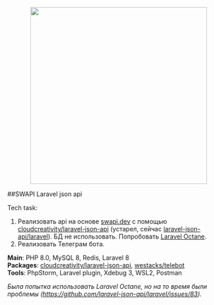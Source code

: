 <p align="center"><a href="https://laravel.com" target="_blank"><img src="https://raw.githubusercontent.com/laravel/art/master/logo-lockup/5%20SVG/2%20CMYK/1%20Full%20Color/laravel-logolockup-cmyk-red.svg" width="400"></a></p>

##SWAPI Laravel json api

Tech task:
  1. Реализовать api на основе [swapi.dev](https://swapi.dev) с помощью
    [cloudcreativity/laravel-json-api](https://github.com/cloudcreativity/laravel-json-api)
    (устарел, сейчас [laravel-json-api/laravel](https://github.com/laravel-json-api/laravel)).
    БД не использовать. Попробовать [Laravel Octane](https://laravel.com/docs/8.x/octane).
  2. Реализовать Телеграм бота.

**Main**: PHP 8.0, MySQL 8, Redis, Laravel 8  
**Packages**: [cloudcreativity/laravel-json-api](https://github.com/cloudcreativity/laravel-json-api),
  [westacks/telebot](https://github.com/westacks/telebot)  
**Tools**: PhpStorm, Laravel plugin, Xdebug 3, WSL2, Postman

*Была попытка использовать Laravel Octane, но на то время были проблемы (https://github.com/laravel-json-api/laravel/issues/83).*
